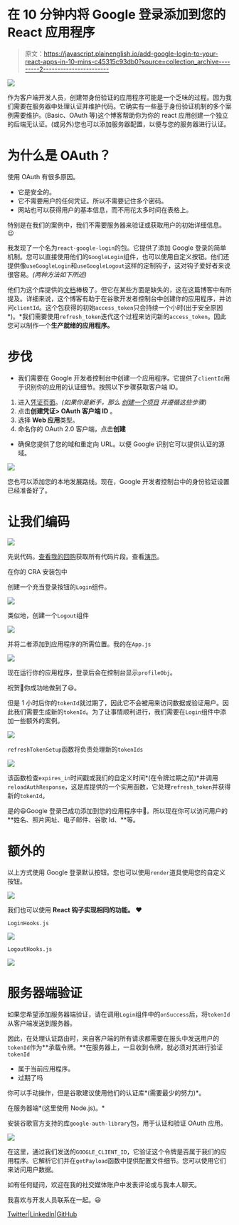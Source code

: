 # 在 10 分钟内将 Google 登录添加到您的 React 应用程序

> 原文：<https://javascript.plainenglish.io/add-google-login-to-your-react-apps-in-10-mins-c45315c93db0?source=collection_archive---------2----------------------->

![](img/d27ba375813485e617615971441037c2.png)

作为客户端开发人员，创建带身份验证的应用程序可能是一个乏味的过程。因为我们需要在服务器中处理认证并维护代码。它确实有一些基于身份验证机制的多个案例需要维护。(Basic、OAuth 等)这个博客帮助你为你的 react 应用创建一个独立的后端无认证。(或另外)您也可以添加服务器配置，以便与您的服务器进行认证。

# 为什么是 OAuth？

使用 OAuth 有很多原因。

*   它是安全的。
*   它不需要用户的任何凭证。所以不需要记住多个密码。
*   网站也可以获得用户的基本信息，而不用花太多时间在表格上。

特别是在我们的案例中，我们不需要服务器来验证或获取用户的初始详细信息。😉

我发现了一个名为`react-google-login`的包。它提供了添加 Google 登录的简单机制。您可以直接使用他们的`GoogleLogin`组件，也可以使用自定义按钮。他们还提供像`useGoogleLogin`和`useGoogleLogout`这样的定制钩子，这对钩子爱好者来说很容易。*(两种方法如下所述)*

他们为这个库提供的[文档](https://npmjs.com/package/react-google-login)棒极了。但它在某些方面是缺失的，这在这篇博客中有所提及。详细来说，这个博客有助于在谷歌开发者控制台中创建你的应用程序，并访问`clientId`。这个包获得的初始`access_token`只会持续一个小时(出于安全原因*)。*我们需要使用`refresh_token`迭代这个过程来访问新的`access_token`。因此您可以制作一个**生产就绪的应用程序。**

# 步伐

*   我们需要在 Google 开发者控制台中创建一个应用程序。它提供了`clientId`用于识别你的应用的认证细节。按照以下步骤获取客户端 ID。

1.  进入[凭证页面](https://console.developers.google.com/apis/credentials)。*(如果你是新手，那么* [*创建一个项目*](https://console.developers.google.com/projectcreate) *并遵循这些步骤)*
2.  点击**创建凭证> OAuth 客户端 ID** 。
3.  选择 **Web 应用**类型。
4.  命名你的 OAuth 2.0 客户端，点击**创建**

*   确保您提供了您的域和重定向 URL。以便 Google 识别它可以提供认证的源域。

![](img/f3207cf9f8a9879fe571b74e9fb19f21.png)

您也可以添加您的本地发展路线。现在，Google 开发者控制台中的身份验证设置已经准备好了。

# 让我们编码

![](img/d47edfa8d99ef42ec692765deb5dab2b.png)

先说代码。[查看我的回购](https://github.com/sivanesh-s/react-google-authentication/)获取所有代码片段。查看[演示](https://sivanesh-s.github.io/react-google-authentication/)。

在你的 CRA 安装包中

创建一个充当登录按钮的`Login`组件。

![](img/b8785441a2e8a65b3185b182ad3dab4d.png)

类似地，创建一个`Logout`组件

![](img/01fbbd8151f6199795c2d7caa06317ab.png)

并将二者添加到应用程序的所需位置。我的在`App.js`

![](img/f26871b1ead37134eea171b9bf572fc5.png)

现在运行你的应用程序，登录后会在控制台显示`profileObj`。

祝贺🎉你成功地做到了😃。

但是 1 小时后你的`tokenId`就过期了，因此它不会被用来访问数据或验证用户。因此我们需要生成新的`tokenId`。为了让事情顺利进行，我们需要在`Login`组件中添加一些额外的案例。

![](img/dde033a7dc4ba41fd2915b2ca8937bf1.png)

`refreshTokenSetup`函数将负责处理新的`tokenIds`

![](img/8157de15725285b31f4006eb640d9a52.png)

该函数检查`expires_in`时间戳或我们的自定义时间*(在令牌过期之前)*并调用`reloadAuthResponse`，这是库提供的一个实用函数，它处理`refresh_token`并获得新的`tokenId`。

是的😃Google 登录已成功添加到您的应用程序中🎉。所以现在你可以访问用户的**姓名、照片网址、电子邮件、谷歌 Id、**等。

# 额外的

以上方式使用 Google 登录默认按钮。您也可以使用`render`道具使用您的自定义按钮。

![](img/245b21614f3672cdd73798c0bb44f215.png)

我们也可以使用 **React 钩子实现相同的功能。** ❤️

`LoginHooks.js`

![](img/b8d02dbf68dda07afec4f552d2959d5f.png)

`LogoutHooks.js`

![](img/dea678859307fad0d4aa088cdad5a555.png)

# 服务器端验证

如果您希望添加服务器端验证，请在调用`Login`组件中的`onSuccess`后，将`tokenId`从客户端发送到服务器。

因此，在处理认证路由时，来自客户端的所有请求都需要在报头中发送用户的`tokenId`作为**承载令牌。**在服务器上，一旦收到令牌，就必须对其进行验证`tokenId`

*   属于当前应用程序。
*   过期了吗

你可以手动操作，但是谷歌建议使用他们的认证库*(需要最少的努力)*。

在服务器端*(这里使用 Node.js)。*

安装谷歌官方支持的库`google-auth-library`包，用于认证和验证 OAuth 应用。

![](img/0022be7c52cb443330a74d5eb338f33a.png)

在这里，通过我们发送的`GOOGLE_CLIENT_ID`，它验证这个令牌是否属于我们的应用程序。它解析它们并在`getPayload`函数中提供配置文件细节。您可以使用它们来访问用户数据。

如有任何疑问，欢迎在我的社交媒体账户中发表评论或与我本人聊天。

我喜欢与开发人员联系在一起。😃

[Twitter](https://twitter.com/sivanesh_fiz)|[LinkedIn](https://www.linkedin.com/in/sivanesh-shanmugam/)|[GitHub](https://github.com/Sivanesh-S)